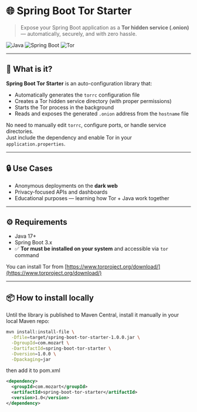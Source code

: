 # 🌐 Spring Boot Tor Starter

> Expose your Spring Boot application as a **Tor hidden service (.onion)** — automatically, securely, and with zero hassle.

![Java](https://img.shields.io/badge/java-17%2B-blue.svg)
![Spring Boot](https://img.shields.io/badge/spring--boot-3.x-brightgreen)
![Tor](https://img.shields.io/badge/tor--network-supported-purple)

---

## 🚀 What is it?

**Spring Boot Tor Starter** is an auto-configuration library that:

- Automatically generates the `torrc` configuration file
- Creates a Tor hidden service directory (with proper permissions)
- Starts the Tor process in the background
- Reads and exposes the generated `.onion` address from the `hostname` file

No need to manually edit `torrc`, configure ports, or handle service directories.  
Just include the dependency and enable Tor in your `application.properties`.

---

## 🔒 Use Cases

- Anonymous deployments on the **dark web**
- Privacy-focused APIs and dashboards
- Educational purposes — learning how Tor + Java work together

---

## ⚙️ Requirements

- Java 17+
- Spring Boot 3.x
- ✅ **Tor must be installed on your system** and accessible via `tor` command

You can install Tor from [https://www.torproject.org/download/](https://www.torproject.org/download/)

---

## 📦 How to install locally

Until the library is published to Maven Central, install it manually in your local Maven repo:

```bash
mvn install:install-file \
  -Dfile=target/spring-boot-tor-starter-1.0.0.jar \
  -DgroupId=com.mozart \
  -DartifactId=spring-boot-tor-starter \
  -Dversion=1.0.0 \
  -Dpackaging=jar
```

then add it to pom.xml 
```xml
<dependency>
  <groupId>com.mozart</groupId>
  <artifactId>spring-boot-tor-starter</artifactId>
  <version>1.0</version>
</dependency>
```

